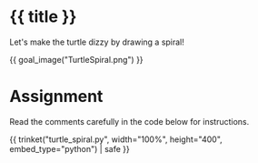 # {{ title }}

Let's make the turtle dizzy by drawing a spiral!

{{ goal_image("TurtleSpiral.png") }}

# Assignment

Read the comments carefully in the code below for instructions.

{{ trinket("turtle_spiral.py", width="100%", height="400", embed_type="python") | safe }}

